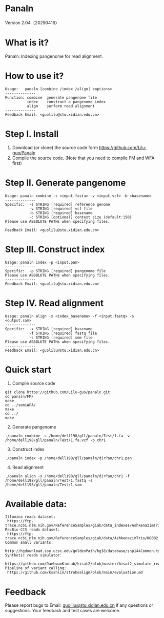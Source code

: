 # Panaln
 Version 2.04（20250416）

# What is it?
 Panaln: Indexing pangenome for read alignment.

# How to use it?
 ```
 Usage:   panaln [combine /index /align] <options>  
 --------------  
 Function: combine  generate pangenome file  
           index    construct a pangenome index  
           align    perform read alignment  
 --------------  
 Feedback Email: <guolilu@stu.xidian.edu.cn> 
 ``` 

# Step I. Install
  1. Download (or clone) the source code form https://github.com/Lilu-guo/Panaln  
  2. Compile the source code. (Note that you need to compile FM and WFA first)  

# Step II. Generate pangenome
 ```
 Usage: panaln combine -s <input.fasta> -v <input.vcf> -b <basename>  
 --------------  
 Specific:  -s STRING [required] reference genome  
            -v STRING [required] vcf file  
            -b STRING [required] basename  
            -c STRING [optional] context size (default:150)  
 Please use ABSOLUTE PATHs when specifying files.  
 --------------  
Feedback Email: <guolilu@stu.xidian.edu.cn>  
```
     
# Step III. Construct index
 ```
 Usage: panaln index -p <input.pan>  
 --------------  
 Specific:  -p STRING [required] pangenome file  
 Please use ABSOLUTE PATHs when specifying files.  
 --------------  
 Feedback Email: <guolilu@stu.xidian.edu.cn>  
 ```
  
# Step IV. Read alignment
 ```
 Usage: panaln align -x <index_basename> -f <input.fastq> -s <output.sam>  
 --------------  
 Specific:  -x STRING [required] basename  
            -f STRING [required] fastq file  
            -s STRING [required] smm file  
 Please use ABSOLUTE PATHs when specifying files.  
 --------------
 Feedback Email: <guolilu@stu.xidian.edu.cn>
 ```
  
# Quick start
  1. Compile source code
  ```
  git clone https://github.com/Lilu-guo/panaln.git
  cd panaln/FM/  
  make
  cd ../semiWFA/
  make
  cd ../
  make
  ```
  2. Generate pangenome
  ```
  ./panaln combine -s /home/dell198/gll/panaln/Test/1.fa -v /home/dell198/gll/panaln/Test/1.fa.vcf -b chr1
  ```
  3. Construct index
  ```
  ./panaln index -p /home/dell198/gll/panaln/dirPan/chr1.pan
  ```

  4. Read alignment
  ```
  ./panaln align -x /home/dell198/gll/panaln/dirPan/chr1 -f /home/dell198/gll/panaln/Test/1.fastq -s /home/dell198/gll/panaln/Test/1.sam
  ```

# Available data:
 ```
 Illumina reads dataset:   
  https://ftp-trace.ncbi.nlm.nih.gov/ReferenceSamples/giab/data_indexes/AshkenazimTrio/sequence.index.AJtrio_Illumina_2x250bps_06012016_updated.HG004   
 PacBio-CCS reads dataset:   
  https://ftp-trace.ncbi.nlm.nih.gov/ReferenceSamples/giab/data/AshkenazimTrio/HG002_NA24385_son/PacBio_CCS_10kb/m54238_180628_014238.Q20.fastq   
 Common small variants:   
  http://hgdownload.soe.ucsc.edu/goldenPath/hg38/database/snp144Common.txt.gz   
 Synthetic reads simulator:   
  https://github.com/DaehwanKimLab/hisat2/blob/master/hisat2_simulate_reads.py    
 Pipeline of variant calling:   
  https://github.com/ksahlin/strobealign/blob/main/evaluation.md   
 ```
   
# Feedback
 Please report bugs to Email: guolilu@stu.xidian.edu.cn if any questions or suggestions. 
 Your feedback and test cases are welcome.
